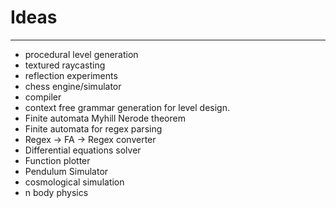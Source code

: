 # Ideas
------
- procedural level generation
- textured raycasting
- reflection experiments
- chess engine/simulator
- compiler
- context free grammar generation for level design.
- Finite automata Myhill Nerode theorem
- Finite automata for regex parsing
- Regex -> FA -> Regex converter
- Differential equations solver
- Function plotter
- Pendulum Simulator
- cosmological simulation
- n body physics
